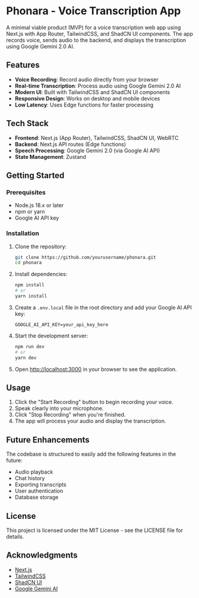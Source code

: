 # Phonara - Voice Transcription App

A minimal viable product (MVP) for a voice transcription web app using Next.js with App Router, TailwindCSS, and ShadCN UI components. The app records voice, sends audio to the backend, and displays the transcription using Google Gemini 2.0 AI.

## Features

- **Voice Recording**: Record audio directly from your browser
- **Real-time Transcription**: Process audio using Google Gemini 2.0 AI
- **Modern UI**: Built with TailwindCSS and ShadCN UI components
- **Responsive Design**: Works on desktop and mobile devices
- **Low Latency**: Uses Edge functions for faster processing

## Tech Stack

- **Frontend**: Next.js (App Router), TailwindCSS, ShadCN UI, WebRTC
- **Backend**: Next.js API routes (Edge functions)
- **Speech Processing**: Google Gemini 2.0 (via Google AI API)
- **State Management**: Zustand

## Getting Started

### Prerequisites

- Node.js 18.x or later
- npm or yarn
- Google AI API key

### Installation

1. Clone the repository:
   ```bash
   git clone https://github.com/yourusername/phonara.git
   cd phonara
   ```

2. Install dependencies:
   ```bash
   npm install
   # or
   yarn install
   ```

3. Create a `.env.local` file in the root directory and add your Google AI API key:
   ```
   GOOGLE_AI_API_KEY=your_api_key_here
   ```

4. Start the development server:
   ```bash
   npm run dev
   # or
   yarn dev
   ```

5. Open [http://localhost:3000](http://localhost:3000) in your browser to see the application.

## Usage

1. Click the "Start Recording" button to begin recording your voice.
2. Speak clearly into your microphone.
3. Click "Stop Recording" when you're finished.
4. The app will process your audio and display the transcription.

## Future Enhancements

The codebase is structured to easily add the following features in the future:

- Audio playback
- Chat history
- Exporting transcripts
- User authentication
- Database storage

## License

This project is licensed under the MIT License - see the LICENSE file for details.

## Acknowledgments

- [Next.js](https://nextjs.org/)
- [TailwindCSS](https://tailwindcss.com/)
- [ShadCN UI](https://ui.shadcn.com/)
- [Google Gemini AI](https://ai.google.dev/)
